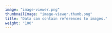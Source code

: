 ```yaml
---
image: "image-viewer.png"
thumbnailImage: "image-viewer.thumb.png"
title: "Data can contain references to images."
weight: "100"
---
```

